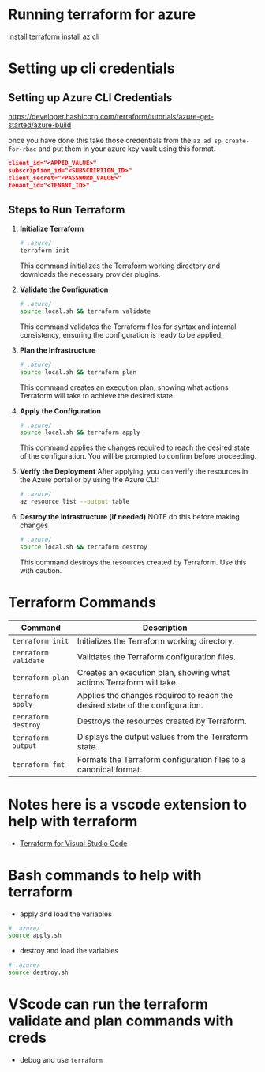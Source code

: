 # Running terraform for azure

[install terraform](https://developer.hashicorp.com/terraform/install)
[install az cli](https://learn.microsoft.com/en-us/cli/azure/install-azure-cli)

# Setting up cli credentials

## Setting up Azure CLI Credentials

https://developer.hashicorp.com/terraform/tutorials/azure-get-started/azure-build

once you have done this take those credentials from the `az ad sp create-for-rbac` and put them in your azure key vault using this format.

```json
client_id="<APPID_VALUE>"
subscription_id="<SUBSCRIPTION_ID>"
client_secret="<PASSWORD_VALUE>"
tenant_id="<TENANT_ID>"
```

## Steps to Run Terraform

1. **Initialize Terraform**

    ```bash
    # .azure/
    terraform init
    ```

    This command initializes the Terraform working directory and downloads the necessary provider plugins.

2. **Validate the Configuration**

    ```bash
    # .azure/
    source local.sh && terraform validate
    ```

    This command validates the Terraform files for syntax and internal consistency, ensuring the configuration is ready to be applied.

3. **Plan the Infrastructure**

    ```bash
    # .azure/
    source local.sh && terraform plan
    ```

    This command creates an execution plan, showing what actions Terraform will take to achieve the desired state.

4. **Apply the Configuration**

    ```bash
    # .azure/
    source local.sh && terraform apply
    ```

    This command applies the changes required to reach the desired state of the configuration. You will be prompted to confirm before proceeding.

5. **Verify the Deployment**
   After applying, you can verify the resources in the Azure portal or by using the Azure CLI:

    ```bash
    # .azure/
    az resource list --output table
    ```

6. **Destroy the Infrastructure (if needed)** NOTE do this before making changes
    ```bash
    # .azure/
    source local.sh && terraform destroy
    ```
    This command destroys the resources created by Terraform. Use this with caution.

# Terraform Commands

| Command              | Description                                                                   |
| -------------------- | ----------------------------------------------------------------------------- |
| `terraform init`     | Initializes the Terraform working directory.                                  |
| `terraform validate` | Validates the Terraform configuration files.                                  |
| `terraform plan`     | Creates an execution plan, showing what actions Terraform will take.          |
| `terraform apply`    | Applies the changes required to reach the desired state of the configuration. |
| `terraform destroy`  | Destroys the resources created by Terraform.                                  |
| `terraform output`   | Displays the output values from the Terraform state.                          |
| `terraform fmt`      | Formats the Terraform configuration files to a canonical format.              |

# Notes here is a vscode extension to help with terraform

-   [Terraform for Visual Studio Code](https://marketplace.visualstudio.com/items?itemName=HashiCorp.terraform)

# Bash commands to help with terraform

-   apply and load the variables

```bash
# .azure/
source apply.sh
```

-   destroy and load the variables

```bash
# .azure/
source destroy.sh
```

# VScode can run the terraform validate and plan commands with creds

-   debug and use `terraform`
